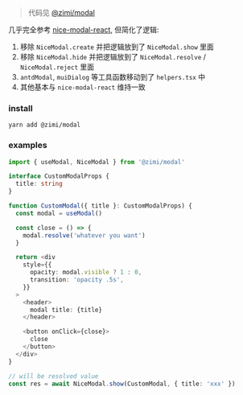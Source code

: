 > 代码见 [@zimi/modal](https://github.com/xiaomingTang/xiaoming/tree/master/%40zimi/modal)

几乎完全参考 [nice-modal-react](https://github.com/eBay/nice-modal-react/), 但简化了逻辑:
1. 移除 `NiceModal.create` 并把逻辑放到了 `NiceModal.show` 里面
2. 移除 `NiceModal.hide` 并把逻辑放到了 `NiceModal.resolve` / `NiceModal.reject` 里面
3. `antdModal`, `muiDialog` 等工具函数移动到了 `helpers.tsx` 中
4. 其他基本与 `nice-modal-react` 维持一致

### install

```
yarn add @zimi/modal
```

### examples

``` typescript react
import { useModal, NiceModal } from '@zimi/modal'

interface CustomModalProps {
  title: string
}

function CustomModal({ title }: CustomModalProps) {
  const modal = useModal()

  const close = () => {
    modal.resolve('whatever you want')
  }

  return <div
    style={{
      opacity: modal.visible ? 1 : 0,
      transition: 'opacity .5s',
    }}
  >
    <header>
      modal title: {title}
    </header>

    <button onClick={close}>
      close
    </button>
  </div>
}

// will be resolved value
const res = await NiceModal.show(CustomModal, { title: 'xxx' })
```
